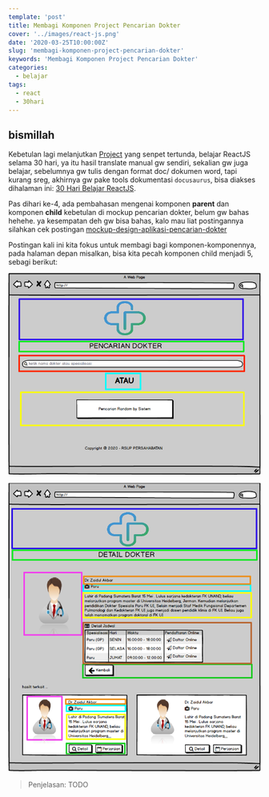 ```yaml
---
template: 'post'
title: Membagi Komponen Project Pencarian Dokter
cover: '../images/react-js.png'
date: '2020-03-25T10:00:00Z'
slug: 'membagi-komponen-project-pencarian-dokter'
keywords: 'Membagi Komponen Project Pencarian Dokter'
categories:
  - belajar
tags:
  - react
  - 30hari
---
```


## bismillah

Kebetulan lagi melanjutkan [Project](projek) yang senpet tertunda, belajar ReactJS selama 30 hari, ya itu hasil translate manual gw sendiri, sekalian gw juga belajar, sebelumnya gw tulis dengan format doc/ dokumen word, tapi kurang sreg, akhirnya gw pake tools dokumentasi `docusaurus`, bisa diakses dihalaman ini: [30 Hari Belajar ReactJS](https://30hari.netlify.com/).

Pas dihari ke-4, ada pembahasan mengenai komponen **parent** dan komponen **child** kebetulan di mockup pencarian dokter, belum gw bahas hehehe. ya kesempatan deh gw bisa bahas, kalo mau liat postingannya silahkan cek postingan [mockup-design-aplikasi-pencarian-dokter](mockup-design-aplikasi-pencarian-dokter)

Postingan kali ini kita fokus untuk membagi bagi komponen-komponennya, pada halaman depan misalkan, bisa kita pecah komponen child menjadi 5, sebagi berikut:

![Komponen Child Halaman Depan](../images/HALAMAN-DEPAN-GUNTING.png)

![Komponen Child Detail Dokter](../images/DETAIL-DOKTER-GUNTING.png)

> Penjelasan: TODO
